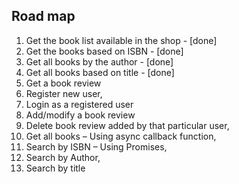 ## Road map
1. Get the book list available in the shop - [done]
2. Get the books based on ISBN - [done]
3. Get all books by the author - [done]
4. Get all books based on title - [done]
5. Get a book review
6. Register new user,
7. Login as a registered user
8. Add/modify a book review
9. Delete book review added by that particular user,
10. Get all books – Using async callback function,
11. Search by ISBN – Using Promises,
12. Search by Author,
13. Search by title